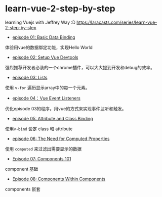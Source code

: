 # learn-vue-2-step-by-step
learning Vuejs with Jeffrey Way :D https://laracasts.com/series/learn-vue-2-step-by-step

- [episode 01: Basic Data Binding](https://laracasts.com/series/learn-vue-2-step-by-step/episodes/1)

体验用vue的数据绑定功能，实现Hello World

- [episode 02: Setup Vue Devtools](https://laracasts.com/series/learn-vue-2-step-by-step/episodes/2)

强烈推荐开发者必装的一个chrome插件，可以大大提到开发和debug的效率。

- [episode 03: Lists](https://laracasts.com/series/learn-vue-2-step-by-step/episodes/3)

使用 `v-for` 遍历显示array中的每一个元素。

- [episode 04：Vue Event Listeners](https://laracasts.com/series/learn-vue-2-step-by-step/episodes/4)

优化episode 03的程序，用vue的方式来实现事件监听和触发。

- [episode 05: Attribute and Class Binding](https://laracasts.com/series/learn-vue-2-step-by-step/episodes/5)

使用`v-bind` 设定 class 和 attribute

- [episode 06: The Need for Computed Properties](https://laracasts.com/series/learn-vue-2-step-by-step/episodes/6)

使用 `computed` 来过滤出需要显示的数据

- [Episode 07: Components 101](https://laracasts.com/series/learn-vue-2-step-by-step/episodes/7)

component 基础

- [Episode 08: Components Within Components](https://laracasts.com/series/learn-vue-2-step-by-step/episodes/8)

components 嵌套
